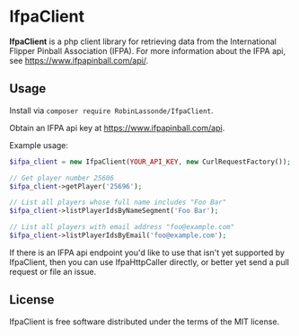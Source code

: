 # IfpaClient

**IfpaClient** is a php client library
for retrieving data from the International Flipper Pinball Association (IFPA).
For more information about the IFPA api,
see https://www.ifpapinball.com/api/.

## Usage
Install via `composer require RobinLassonde/IfpaClient`.

Obtain an IFPA api key at https://www.ifpapinball.com/api.

Example usage:
```php
$ifpa_client = new IfpaClient(YOUR_API_KEY, new CurlRequestFactory());

// Get player number 25606
$ifpa_client->getPlayer('25696');

// List all players whose full name includes "Foo Bar"
$ifpa_client->listPlayerIdsByNameSegment('Foo Bar');

// List all players with email address "foo@example.com"
$ifpa_client->listPlayerIdsByEmail('foo@example.com');
```

If there is an IFPA api endpoint you'd like to use that isn't yet supported by
IfpaClient, then you can use IfpaHttpCaller directly, or better yet send a pull
request or file an issue.

## License
IfpaClient is free software distributed under the terms of the MIT license.
